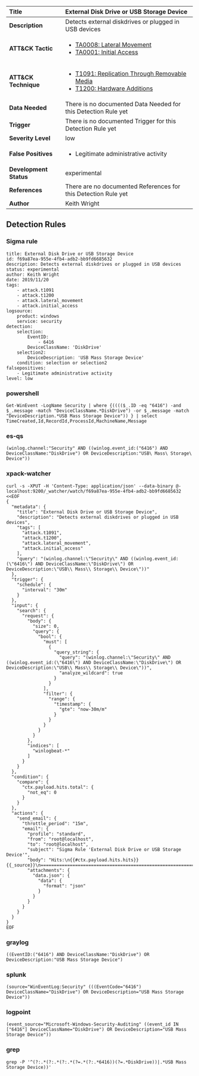 | Title                    | External Disk Drive or USB Storage Device       |
|:-------------------------|:------------------|
| **Description**          | Detects external diskdrives or plugged in USB devices |
| **ATT&amp;CK Tactic**    |  <ul><li>[TA0008: Lateral Movement](https://attack.mitre.org/tactics/TA0008)</li><li>[TA0001: Initial Access](https://attack.mitre.org/tactics/TA0001)</li></ul>  |
| **ATT&amp;CK Technique** | <ul><li>[T1091: Replication Through Removable Media](https://attack.mitre.org/techniques/T1091)</li><li>[T1200: Hardware Additions](https://attack.mitre.org/techniques/T1200)</li></ul>  |
| **Data Needed**          |  There is no documented Data Needed for this Detection Rule yet  |
| **Trigger**              |  There is no documented Trigger for this Detection Rule yet  |
| **Severity Level**       | low |
| **False Positives**      | <ul><li>Legitimate administrative activity</li></ul>  |
| **Development Status**   | experimental |
| **References**           |  There are no documented References for this Detection Rule yet  |
| **Author**               | Keith Wright |


## Detection Rules

### Sigma rule

```
title: External Disk Drive or USB Storage Device
id: f69a87ea-955e-4fb4-adb2-bb9fd6685632
description: Detects external diskdrives or plugged in USB devices
status: experimental
author: Keith Wright
date: 2019/11/20
tags:
    - attack.t1091
    - attack.t1200
    - attack.lateral_movement
    - attack.initial_access
logsource:
    product: windows
    service: security
detection:
    selection:
        EventID: 
            - 6416
        DeviceClassName: 'DiskDrive'  
    selection2:
        DeviceDescription: 'USB Mass Storage Device'
    condition: selection or selection2
falsepositives: 
    - Legitimate administrative activity
level: low

```





### powershell
    
```
Get-WinEvent -LogName Security | where {(((($_.ID -eq "6416") -and $_.message -match "DeviceClassName.*DiskDrive") -or $_.message -match "DeviceDescription.*USB Mass Storage Device")) } | select TimeCreated,Id,RecordId,ProcessId,MachineName,Message
```


### es-qs
    
```
(winlog.channel:"Security" AND ((winlog.event_id:("6416") AND DeviceClassName:"DiskDrive") OR DeviceDescription:"USB\ Mass\ Storage\ Device"))
```


### xpack-watcher
    
```
curl -s -XPUT -H 'Content-Type: application/json' --data-binary @- localhost:9200/_watcher/watch/f69a87ea-955e-4fb4-adb2-bb9fd6685632 <<EOF
{
  "metadata": {
    "title": "External Disk Drive or USB Storage Device",
    "description": "Detects external diskdrives or plugged in USB devices",
    "tags": [
      "attack.t1091",
      "attack.t1200",
      "attack.lateral_movement",
      "attack.initial_access"
    ],
    "query": "(winlog.channel:\"Security\" AND ((winlog.event_id:(\"6416\") AND DeviceClassName:\"DiskDrive\") OR DeviceDescription:\"USB\\ Mass\\ Storage\\ Device\"))"
  },
  "trigger": {
    "schedule": {
      "interval": "30m"
    }
  },
  "input": {
    "search": {
      "request": {
        "body": {
          "size": 0,
          "query": {
            "bool": {
              "must": [
                {
                  "query_string": {
                    "query": "(winlog.channel:\"Security\" AND ((winlog.event_id:(\"6416\") AND DeviceClassName:\"DiskDrive\") OR DeviceDescription:\"USB\\ Mass\\ Storage\\ Device\"))",
                    "analyze_wildcard": true
                  }
                }
              ],
              "filter": {
                "range": {
                  "timestamp": {
                    "gte": "now-30m/m"
                  }
                }
              }
            }
          }
        },
        "indices": [
          "winlogbeat-*"
        ]
      }
    }
  },
  "condition": {
    "compare": {
      "ctx.payload.hits.total": {
        "not_eq": 0
      }
    }
  },
  "actions": {
    "send_email": {
      "throttle_period": "15m",
      "email": {
        "profile": "standard",
        "from": "root@localhost",
        "to": "root@localhost",
        "subject": "Sigma Rule 'External Disk Drive or USB Storage Device'",
        "body": "Hits:\n{{#ctx.payload.hits.hits}}{{_source}}\n================================================================================\n{{/ctx.payload.hits.hits}}",
        "attachments": {
          "data.json": {
            "data": {
              "format": "json"
            }
          }
        }
      }
    }
  }
}
EOF

```


### graylog
    
```
((EventID:("6416") AND DeviceClassName:"DiskDrive") OR DeviceDescription:"USB Mass Storage Device")
```


### splunk
    
```
(source="WinEventLog:Security" (((EventCode="6416") DeviceClassName="DiskDrive") OR DeviceDescription="USB Mass Storage Device"))
```


### logpoint
    
```
(event_source="Microsoft-Windows-Security-Auditing" ((event_id IN ["6416"] DeviceClassName="DiskDrive") OR DeviceDescription="USB Mass Storage Device"))
```


### grep
    
```
grep -P '^(?:.*(?:.*(?:.*(?=.*(?:.*6416))(?=.*DiskDrive))|.*USB Mass Storage Device))'
```



